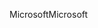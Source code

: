 <span data-ttu-id="0df38-101">Microsoft</span><span class="sxs-lookup"><span data-stu-id="0df38-101">Microsoft</span></span>